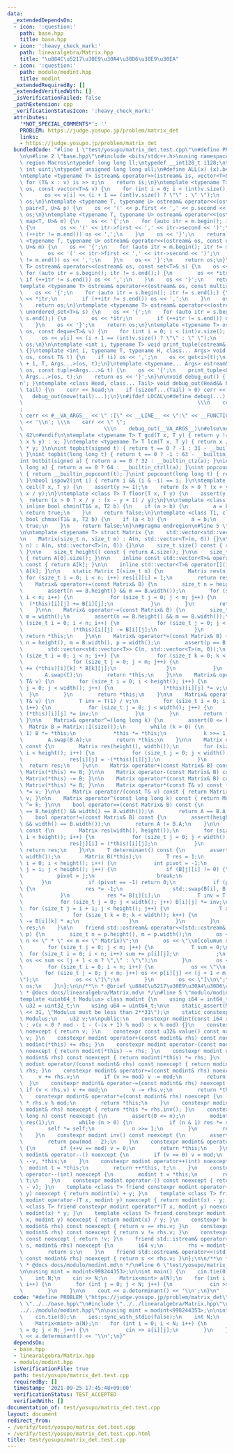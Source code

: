 ```yaml
---
data:
  _extendedDependsOn:
  - icon: ':question:'
    path: base.hpp
    title: base.hpp
  - icon: ':heavy_check_mark:'
    path: linearalgebra/Matrix.hpp
    title: "\u884C\u5217\u30E9\u30A4\u30D6\u30E9\u30EA"
  - icon: ':question:'
    path: modulo/modint.hpp
    title: modint
  _extendedRequiredBy: []
  _extendedVerifiedWith: []
  _isVerificationFailed: false
  _pathExtension: cpp
  _verificationStatusIcon: ':heavy_check_mark:'
  attributes:
    '*NOT_SPECIAL_COMMENTS*': ''
    PROBLEM: https://judge.yosupo.jp/problem/matrix_det
    links:
    - https://judge.yosupo.jp/problem/matrix_det
  bundledCode: "#line 1 \"test/yosupo/matrix_det.test.cpp\"\n#define PROBLEM \"https://judge.yosupo.jp/problem/matrix_det\"\
    \n\n#line 2 \"base.hpp\"\n#include <bits/stdc++.h>\nusing namespace std;\n#pragma\
    \ region Macros\ntypedef long long ll;\ntypedef __int128_t i128;\ntypedef unsigned\
    \ int uint;\ntypedef unsigned long long ull;\n#define ALL(x) (x).begin(), (x).end()\n\
    \ntemplate <typename T> istream& operator>>(istream& is, vector<T>& v) {\n   \
    \ for (T& x : v) is >> x;\n    return is;\n}\ntemplate <typename T> ostream& operator<<(ostream&\
    \ os, const vector<T>& v) {\n    for (int i = 0; i < (int)v.size(); i++) {\n \
    \       os << v[i] << (i + 1 == (int)v.size() ? \"\" : \" \");\n    }\n    return\
    \ os;\n}\ntemplate <typename T, typename U> ostream& operator<<(ostream& os, const\
    \ pair<T, U>& p) {\n    os << '(' << p.first << ',' << p.second << ')';\n    return\
    \ os;\n}\ntemplate <typename T, typename U> ostream& operator<<(ostream& os, const\
    \ map<T, U>& m) {\n    os << '{';\n    for (auto itr = m.begin(); itr != m.end();)\
    \ {\n        os << '(' << itr->first << ',' << itr->second << ')';\n        if\
    \ (++itr != m.end()) os << ',';\n    }\n    os << '}';\n    return os;\n}\ntemplate\
    \ <typename T, typename U> ostream& operator<<(ostream& os, const unordered_map<T,\
    \ U>& m) {\n    os << '{';\n    for (auto itr = m.begin(); itr != m.end();) {\n\
    \        os << '(' << itr->first << ',' << itr->second << ')';\n        if (++itr\
    \ != m.end()) os << ',';\n    }\n    os << '}';\n    return os;\n}\ntemplate <typename\
    \ T> ostream& operator<<(ostream& os, const set<T>& s) {\n    os << '{';\n   \
    \ for (auto itr = s.begin(); itr != s.end();) {\n        os << *itr;\n       \
    \ if (++itr != s.end()) os << ',';\n    }\n    os << '}';\n    return os;\n}\n\
    template <typename T> ostream& operator<<(ostream& os, const multiset<T>& s) {\n\
    \    os << '{';\n    for (auto itr = s.begin(); itr != s.end();) {\n        os\
    \ << *itr;\n        if (++itr != s.end()) os << ',';\n    }\n    os << '}';\n\
    \    return os;\n}\ntemplate <typename T> ostream& operator<<(ostream& os, const\
    \ unordered_set<T>& s) {\n    os << '{';\n    for (auto itr = s.begin(); itr !=\
    \ s.end();) {\n        os << *itr;\n        if (++itr != s.end()) os << ',';\n\
    \    }\n    os << '}';\n    return os;\n}\ntemplate <typename T> ostream& operator<<(ostream&\
    \ os, const deque<T>& v) {\n    for (int i = 0; i < (int)v.size(); i++) {\n  \
    \      os << v[i] << (i + 1 == (int)v.size() ? \"\" : \" \");\n    }\n    return\
    \ os;\n}\n\ntemplate <int i, typename T> void print_tuple(ostream&, const T&)\
    \ {}\ntemplate <int i, typename T, typename H, class... Args> void print_tuple(ostream&\
    \ os, const T& t) {\n    if (i) os << ',';\n    os << get<i>(t);\n    print_tuple<i\
    \ + 1, T, Args...>(os, t);\n}\ntemplate <typename... Args> ostream& operator<<(ostream&\
    \ os, const tuple<Args...>& t) {\n    os << '{';\n    print_tuple<0, tuple<Args...>,\
    \ Args...>(os, t);\n    return os << '}';\n}\n\nvoid debug_out() { cerr << '\\\
    n'; }\ntemplate <class Head, class... Tail> void debug_out(Head&& head, Tail&&...\
    \ tail) {\n    cerr << head;\n    if (sizeof...(Tail) > 0) cerr << \", \";\n \
    \   debug_out(move(tail)...);\n}\n#ifdef LOCAL\n#define debug(...)           \
    \                                                        \\\n    cerr << \" \"\
    ;                                                                     \\\n   \
    \ cerr << #__VA_ARGS__ << \" :[\" << __LINE__ << \":\" << __FUNCTION__ << \"]\"\
    \ << '\\n'; \\\n    cerr << \" \";                                           \
    \                          \\\n    debug_out(__VA_ARGS__)\n#else\n#define debug(...)\
    \ 42\n#endif\n\ntemplate <typename T> T gcd(T x, T y) { return y != 0 ? gcd(y,\
    \ x % y) : x; }\ntemplate <typename T> T lcm(T x, T y) { return x / gcd(x, y)\
    \ * y; }\n\nint topbit(signed t) { return t == 0 ? -1 : 31 - __builtin_clz(t);\
    \ }\nint topbit(long long t) { return t == 0 ? -1 : 63 - __builtin_clzll(t); }\n\
    int botbit(signed a) { return a == 0 ? 32 : __builtin_ctz(a); }\nint botbit(long\
    \ long a) { return a == 0 ? 64 : __builtin_ctzll(a); }\nint popcount(signed t)\
    \ { return __builtin_popcount(t); }\nint popcount(long long t) { return __builtin_popcountll(t);\
    \ }\nbool ispow2(int i) { return i && (i & -i) == i; }\n\ntemplate <class T> T\
    \ ceil(T x, T y) {\n    assert(y >= 1);\n    return (x > 0 ? (x + y - 1) / y :\
    \ x / y);\n}\ntemplate <class T> T floor(T x, T y) {\n    assert(y >= 1);\n  \
    \  return (x > 0 ? x / y : (x - y + 1) / y);\n}\n\ntemplate <class T1, class T2>\
    \ inline bool chmin(T1& a, T2 b) {\n    if (a > b) {\n        a = b;\n       \
    \ return true;\n    }\n    return false;\n}\ntemplate <class T1, class T2> inline\
    \ bool chmax(T1& a, T2 b) {\n    if (a < b) {\n        a = b;\n        return\
    \ true;\n    }\n    return false;\n}\n#pragma endregion\n#line 5 \"linearalgebra/Matrix.hpp\"\
    \n\ntemplate <typename T> struct Matrix {\n    std::vector<std::vector<T>> A;\n\
    \n    Matrix(size_t n, size_t m) : A(n, std::vector<T>(m, 0)) {}\n\n    Matrix(size_t\
    \ n) : A(n, std::vector<T>(n, 0)) {}\n\n    size_t size() const { return A.size();\
    \ }\n\n    size_t height() const { return A.size(); }\n\n    size_t width() const\
    \ { return A[0].size(); }\n\n    inline const std::vector<T>& operator[](int k)\
    \ const { return A[k]; }\n\n    inline std::vector<T>& operator[](int k) { return\
    \ A[k]; }\n\n    static Matrix I(size_t n) {\n        Matrix res(n);\n       \
    \ for (size_t i = 0; i < n; i++) res[i][i] = 1;\n        return res;\n    }\n\n\
    \    Matrix& operator+=(const Matrix& B) {\n        size_t n = height(), m = width();\n\
    \        assert(n == B.height() && m == B.width());\n        for (size_t i = 0;\
    \ i < n; i++) {\n            for (size_t j = 0; j < m; j++) {\n              \
    \  (*this)[i][j] += B[i][j];\n            }\n        }\n        return *this;\n\
    \    }\n\n    Matrix& operator-=(const Matrix& B) {\n        size_t n = height(),\
    \ m = width();\n        assert(n == B.height() && m == B.width());\n        for\
    \ (size_t i = 0; i < n; i++) {\n            for (size_t j = 0; j < m; j++) {\n\
    \                (*this)[i][j] -= B[i][j];\n            }\n        }\n       \
    \ return *this;\n    }\n\n    Matrix& operator*=(const Matrix& B) {\n        size_t\
    \ n = height(), m = B.width(), p = width();\n        assert(p == B.height());\n\
    \        std::vector<std::vector<T>> C(n, std::vector<T>(m, 0));\n        for\
    \ (size_t i = 0; i < n; i++) {\n            for (size_t k = 0; k < p; k++) {\n\
    \                for (size_t j = 0; j < m; j++) {\n                    C[i][j]\
    \ += (*this)[i][k] * B[k][j];\n                }\n            }\n        }\n \
    \       A.swap(C);\n        return *this;\n    }\n\n    Matrix& operator*=(const\
    \ T& v) {\n        for (size_t i = 0; i < height(); i++) {\n            for (size_t\
    \ j = 0; j < width(); j++) {\n                (*this)[i][j] *= v;\n          \
    \  }\n        }\n        return *this;\n    }\n\n    Matrix& operator/=(const\
    \ T& v) {\n        T inv = T(1) / v;\n        for (size_t i = 0; i < height();\
    \ i++) {\n            for (size_t j = 0; j < width(); j++) {\n               \
    \ (*this)[i][j] *= inv;\n            }\n        }\n        return *this;\n   \
    \ }\n\n    Matrix& operator^=(long long k) {\n        assert(0 <= k);\n      \
    \  Matrix B = Matrix::I(size());\n        while (k > 0) {\n            if (k &\
    \ 1) B *= *this;\n            *this *= *this;\n            k >>= 1;\n        }\n\
    \        A.swap(B.A);\n        return *this;\n    }\n\n    Matrix operator-()\
    \ const {\n        Matrix res(height(), width());\n        for (size_t i = 0;\
    \ i < height(); i++) {\n            for (size_t j = 0; j < width(); j++) {\n \
    \               res[i][j] = -(*this)[i][j];\n            }\n        }\n      \
    \  return res;\n    }\n\n    Matrix operator+(const Matrix& B) const { return\
    \ Matrix(*this) += B; }\n\n    Matrix operator-(const Matrix& B) const { return\
    \ Matrix(*this) -= B; }\n\n    Matrix operator*(const Matrix& B) const { return\
    \ Matrix(*this) *= B; }\n\n    Matrix operator*(const T& v) const { return Matrix(*this)\
    \ *= v; }\n\n    Matrix operator/(const T& v) const { return Matrix(*this) /=\
    \ v; }\n\n    Matrix operator^(const long long k) const { return Matrix(*this)\
    \ ^= k; }\n\n    bool operator==(const Matrix& B) const {\n        assert(height()\
    \ == B.height() && width() == B.width());\n        return A == B.A;\n    }\n\n\
    \    bool operator!=(const Matrix& B) const {\n        assert(height() == B.height()\
    \ && width() == B.width());\n        return A != B.A;\n    }\n\n    Matrix transpose()\
    \ const {\n        Matrix res(width(), height());\n        for (size_t i = 0;\
    \ i < height(); i++) {\n            for (size_t j = 0; j < width(); j++) {\n \
    \               res[j][i] = (*this)[i][j];\n            }\n        }\n       \
    \ return res;\n    }\n\n    T determinant() const {\n        assert(height() ==\
    \ width());\n        Matrix B(*this);\n        T res = 1;\n        for (size_t\
    \ i = 0; i < height(); i++) {\n            int pivot = -1;\n            for (size_t\
    \ j = i; j < height(); j++) {\n                if (B[j][i] != 0) {\n         \
    \           pivot = j;\n                    break;\n                }\n      \
    \      }\n            if (pivot == -1) return 0;\n            if (pivot != (int)i)\
    \ {\n                res *= -1;\n                std::swap(B[i], B[pivot]);\n\
    \            }\n            res *= B[i][i];\n            T inv = T(1) / B[i][i];\n\
    \            for (size_t j = 0; j < width(); j++) B[i][j] *= inv;\n          \
    \  for (size_t j = i + 1; j < height(); j++) {\n                T a = B[j][i];\n\
    \                for (size_t k = 0; k < width(); k++) {\n                    B[j][k]\
    \ -= B[i][k] * a;\n                }\n            }\n        }\n        return\
    \ res;\n    }\n\n    friend std::ostream& operator<<(std::ostream& os, const Matrix&\
    \ p) {\n        size_t n = p.height(), m = p.width();\n        os << \"[(\" <<\
    \ n << \" * \" << m << \" Matrix)\";\n        os << \"\\n[columun sums: \";\n\
    \        for (size_t j = 0; j < m; j++) {\n            T sum = 0;\n          \
    \  for (size_t i = 0; i < n; i++) sum += p[i][j];\n            ;\n           \
    \ os << sum << (j + 1 < m ? \",\" : \"\");\n        }\n        os << \"]\";\n\
    \        for (size_t i = 0; i < n; i++) {\n            os << \"\\n[\";\n     \
    \       for (size_t j = 0; j < m; j++) os << p[i][j] << (j + 1 < m ? \",\" : \"\
    \");\n            os << \"]\";\n        }\n        os << \"]\\n\";\n        return\
    \ os;\n    }\n};\n\n/**\n * @brief \u884C\u5217\u30E9\u30A4\u30D6\u30E9\u30EA\n\
    \ * @docs docs/linearalgebra/Matrix.md\n */\n#line 5 \"modulo/modint.hpp\"\n\n\
    template <uint64_t Modulus> class modint {\n    using i64 = int64_t;\n    using\
    \ u32 = uint32_t;\n    using u64 = uint64_t;\n\n    static_assert(Modulus < static_cast<uint32_t>(1)\
    \ << 31, \"Modulus must be less than 2**31\");\n    static constexpr u32 mod =\
    \ Modulus;\n    u32 v;\n\npublic:\n    constexpr modint(const i64 x = 0) noexcept\
    \ : v(x < 0 ? mod - 1 - (-(x + 1) % mod) : x % mod) {}\n    constexpr u32& value()\
    \ noexcept { return v; }\n    constexpr const u32& value() const noexcept { return\
    \ v; }\n    constexpr modint operator+(const modint& rhs) const noexcept { return\
    \ modint(*this) += rhs; }\n    constexpr modint operator-(const modint& rhs) const\
    \ noexcept { return modint(*this) -= rhs; }\n    constexpr modint operator*(const\
    \ modint& rhs) const noexcept { return modint(*this) *= rhs; }\n    constexpr\
    \ modint operator/(const modint& rhs) const noexcept { return modint(*this) /=\
    \ rhs; }\n    constexpr modint& operator+=(const modint& rhs) noexcept {\n   \
    \     v += rhs.v;\n        if (v >= mod) v -= mod;\n        return *this;\n  \
    \  }\n    constexpr modint& operator-=(const modint& rhs) noexcept {\n       \
    \ if (v < rhs.v) v += mod;\n        v -= rhs.v;\n        return *this;\n    }\n\
    \    constexpr modint& operator*=(const modint& rhs) noexcept {\n        v = (u64)v\
    \ * rhs.v % mod;\n        return *this;\n    }\n    constexpr modint& operator/=(const\
    \ modint& rhs) noexcept { return *this *= rhs.inv(); }\n    constexpr modint pow(long\
    \ long n) const noexcept {\n        assert(0 <= n);\n        modint self(*this),\
    \ res(1);\n        while (n > 0) {\n            if (n & 1) res *= self;\n    \
    \        self *= self;\n            n >>= 1;\n        }\n        return res;\n\
    \    }\n    constexpr modint inv() const noexcept {\n        assert(*this != 0);\n\
    \        return pow(mod - 2);\n    }\n    constexpr modint& operator++() noexcept\
    \ {\n        if (++v == mod) v = 0;\n        return *this;\n    }\n    constexpr\
    \ modint& operator--() noexcept {\n        if (v == 0) v = mod;\n        return\
    \ --v, *this;\n    }\n    constexpr modint operator++(int) noexcept {\n      \
    \  modint t = *this;\n        return ++*this, t;\n    }\n    constexpr modint\
    \ operator--(int) noexcept {\n        modint t = *this;\n        return --*this,\
    \ t;\n    }\n    constexpr modint operator-() const noexcept { return modint(mod\
    \ - v); }\n    template <class T> friend constexpr modint operator+(T x, modint\
    \ y) noexcept { return modint(x) + y; }\n    template <class T> friend constexpr\
    \ modint operator-(T x, modint y) noexcept { return modint(x) - y; }\n    template\
    \ <class T> friend constexpr modint operator*(T x, modint y) noexcept { return\
    \ modint(x) * y; }\n    template <class T> friend constexpr modint operator/(T\
    \ x, modint y) noexcept { return modint(x) / y; }\n    constexpr bool operator==(const\
    \ modint& rhs) const noexcept { return v == rhs.v; }\n    constexpr bool operator!=(const\
    \ modint& rhs) const noexcept { return v != rhs.v; }\n    constexpr bool operator!()\
    \ const noexcept { return !v; }\n    friend std::istream& operator>>(std::istream&\
    \ s, modint& rhs) noexcept {\n        i64 v;\n        rhs = modint{(s >> v, v)};\n\
    \        return s;\n    }\n    friend std::ostream& operator<<(std::ostream& s,\
    \ const modint& rhs) noexcept { return s << rhs.v; }\n};\n\n/**\n * @brief modint\n\
    \ * @docs docs/modulo/modint.md\n */\n#line 6 \"test/yosupo/matrix_det.test.cpp\"\
    \n\nusing mint = modint<998244353>;\n\nint main() {\n    cin.tie(0);\n    ios::sync_with_stdio(false);\n\
    \    int N;\n    cin >> N;\n    Matrix<mint> a(N);\n    for (int i = 0; i < N;\
    \ i++) {\n        for (int j = 0; j < N; j++) {\n            cin >> a[i][j];\n\
    \        }\n    }\n\n    cout << a.determinant() << '\\n';\n}\n"
  code: "#define PROBLEM \"https://judge.yosupo.jp/problem/matrix_det\"\n\n#include\
    \ \"../../base.hpp\"\n#include \"../../linearalgebra/Matrix.hpp\"\n#include \"\
    ../../modulo/modint.hpp\"\n\nusing mint = modint<998244353>;\n\nint main() {\n\
    \    cin.tie(0);\n    ios::sync_with_stdio(false);\n    int N;\n    cin >> N;\n\
    \    Matrix<mint> a(N);\n    for (int i = 0; i < N; i++) {\n        for (int j\
    \ = 0; j < N; j++) {\n            cin >> a[i][j];\n        }\n    }\n\n    cout\
    \ << a.determinant() << '\\n';\n}"
  dependsOn:
  - base.hpp
  - linearalgebra/Matrix.hpp
  - modulo/modint.hpp
  isVerificationFile: true
  path: test/yosupo/matrix_det.test.cpp
  requiredBy: []
  timestamp: '2021-09-25 17:45:48+09:00'
  verificationStatus: TEST_ACCEPTED
  verifiedWith: []
documentation_of: test/yosupo/matrix_det.test.cpp
layout: document
redirect_from:
- /verify/test/yosupo/matrix_det.test.cpp
- /verify/test/yosupo/matrix_det.test.cpp.html
title: test/yosupo/matrix_det.test.cpp
---
```

